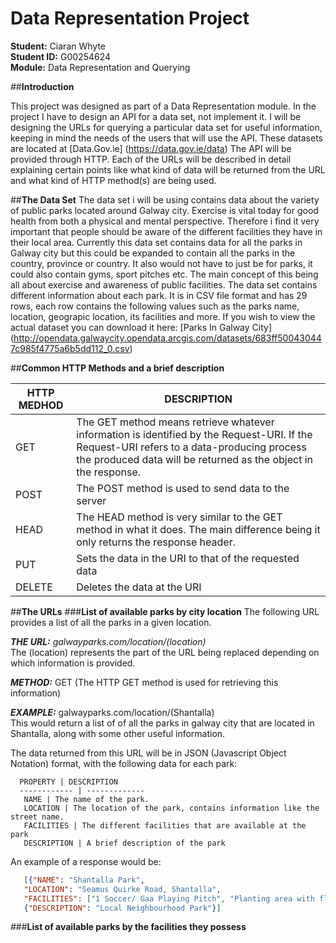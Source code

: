 # **Data Representation Project**

**Student:** Ciaran Whyte </br>
**Student ID:** G00254624 </br>
**Module:** Data Representation and Querying </br>


##**Introduction**

This project was designed as part of a Data Representation module. In the project I have to design an API for a data set, not implement it. I will be designing the URLs for querying a particular data set for useful information, keeping in mind the needs of the users that will use the API. These datasets are located at [Data.Gov.ie] (https://data.gov.ie/data) The API will be provided through HTTP. Each of the URLs will be described in detail explaining certain points like what kind of data will be returned from the URL and what kind of HTTP method(s) are being used.

##**The Data Set**
The data set i will be using contains data about the variety of public parks located around Galway city. Exercise is vital today for good health from both a physical and mental perspective. Therefore i find it very important that people should be aware of the different facilities they have in their local area. Currently this data set contains data for all the parks in Galway city but this could be expanded to contain all the parks in the country, province or country. It also would not have to just be for parks, it could also contain gyms, sport pitches etc. The main concept of this being all about exercise and awareness of public facilities. The data set contains different information about each park. It is in CSV file format and has 29 rows, each row contains the following values such as the parks name, location, geograpic location, its facilities and more. If you wish to view the actual dataset you can download it here: [Parks In Galway City] (http://opendata.galwaycity.opendata.arcgis.com/datasets/683ff500430447c985f4775a6b5dd112_0.csv)

##**Common HTTP Methods and a brief description**

HTTP MEDHOD | DESCRIPTION
------------ | -------------
GET | The GET method means retrieve whatever information is identified by the Request-URI. If the Request-URI refers to a data-producing process the produced data will be returned as the object in the response.
POST | The POST method is used to send data to the server
HEAD | The HEAD method is very similar to the GET method in what it does. The main difference being it only returns the response header.
PUT | Sets the data in the URI to that of the requested data
DELETE | Deletes the data at the URI

##**The URLs**
###**List of available parks by city location**
The following URL provides a list of all the parks in a given location.

**_THE URL:_** *galwayparks.com/location/(location)* </br>
The (location) represents the part of the URL being replaced depending on which information is provided.

**_METHOD:_** GET (The HTTP GET method is used for retrieving this information)

**_EXAMPLE:_** galwayparks.com/location/(Shantalla) </br>
This would return a list of of all the parks in galway city that are located in Shantalla, along with some other 
useful information.

The data returned from this URL will be in JSON (Javascript Object Notation) format, with the following data for each park:
      
      PROPERTY | DESCRIPTION
      ------------ | -------------
       NAME | The name of the park.
       LOCATION | The location of the park, contains information like the street name.
       FACILITIES | The different facilities that are available at the park
       DESCRIPTION | A brief description of the park

An example of a response would be:
 ```json
    [{"NAME": "Shantalla Park", 
    "LOCATION": "Seamus Quirke Road, Shantalla", 
    "FACILITIES": ["1 Soccer/ Gaa Playing Pitch", "Planting area with flowers", "shrubs and trees"]}, 
    {"DESCRIPTION": "Local Neighbourhood Park"}]
 ```

###**List of available parks by the facilities they possess**

